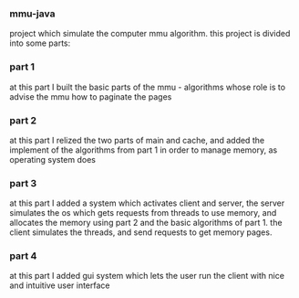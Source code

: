 ### mmu-java
project which simulate the computer mmu algorithm.
this project is divided into some parts:
### part 1
at this part I built the basic parts of the mmu - algorithms whose role is to advise the mmu how to paginate the pages
### part 2
at this part I relized the two parts of main and cache, and added the implement of the algorithms from part 1 in order to manage memory, as operating system does
### part 3
at this part I added a system which activates client and server, the server simulates the os which gets requests from threads to use memory, and allocates the memory using part 2 and the basic algorithms of part 1. the client simulates the threads, and send requests to get memory pages.
### part 4
at this part I added gui system which lets the user run the client with nice and intuitive user interface
